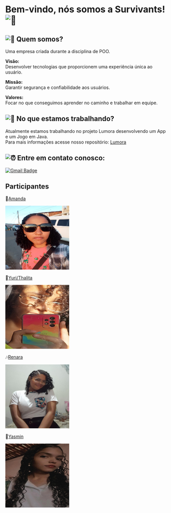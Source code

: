 # Bem-vindo, nós somos a Survivants! <img src="https://fonts.gstatic.com/s/e/notoemoji/latest/1f389/512.gif" alt="🎉" width="32" height="32">


## <img src="https://fonts.gstatic.com/s/e/notoemoji/latest/1f304/512.gif" alt="🌄" width="32" height="32"> Quem somos?
Uma empresa criada durante a disciplina de POO.

**Visão:**</br>
Desenvolver tecnologias que proporcionem uma experiência única ao usuário.

**Missão:**</br>
Garantir segurança e confiabilidade aos usuários.
   
**Valores:**</br>
Focar no que conseguimos aprender no caminho e trabalhar em equipe.

## <img src="https://fonts.gstatic.com/s/e/notoemoji/latest/1f3af/512.gif" alt="🎯" width="32" height="32"> No que estamos trabalhando?
Atualmente estamos trabalhando no projeto Lumora desenvolvendo um App e um Jogo em Java.</br>
Para mais informações acesse nosso repositório: [Lumora](https://github.com/Survivantts/Lumora)

## <img src="https://fonts.gstatic.com/s/e/notoemoji/latest/23f0/512.gif" alt="⏰" width="32" height="32"> Entre em contato conosco:
[![Gmail Badge](https://img.shields.io/badge/-survivantts@email.com-006bed?style=flat-square&logo=Gmail&logoColor=white&link=mailto:survivantts@gmail.com)](mailto:survivantts@gmail.com)

## Participantes

🐼[Amanda](https://github.com/AmandaSimao01)

<img src="IMGS/amanda.jpg" width=200 height=200>

🎨[Yuri/Thalita](https://github.com/YuriThali)</br>

<img src="IMGS/yuri.jpg" width=200 height=200>

🎶[Renara](https://github.com/Renaras)</br>

<img src="IMGS/renara.jpg" width=200 height=200>

🦋[Yasmin](https://github.com/yasmin0liver)</br>

<img src="IMGS/yasmin.jpg" width=200 height=200>

